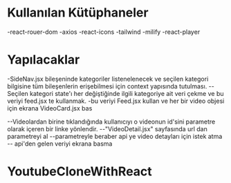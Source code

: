  # Kullanılan Kütüphaneler
 -react-rouer-dom
 -axios
 -react-icons
 -tailwind
 -milify
 -react-player

 # Yapılacaklar
 -SideNav.jsx bileşeninde kategoriler listenelenecek ve seçilen kategori bilgisine tüm bileşenlerin erişebilmesi için  context yapısında tutulması.
 --Seçilen kategori state'ı her değiştiğinde ilgili kategoriye ait veri çekme ve bu veriyi feed.jsx te kullanmak.
 -bu veriyi Feed.jsx kullan ve her bir video objesi için ekrana VideoCard.jsx bas

 --Videolardan birine tıklandığında kullanıcıyı o videonun id'sini parametre olarak içeren bir linke yönlendir.
 --"VideoDetail.jsx" sayfasında url dan parametreyi al
 --parametreyle beraber api ye video detayları için istek atma
 -- api'den gelen veriyi ekrana basma
# YoutubeCloneWithReact
